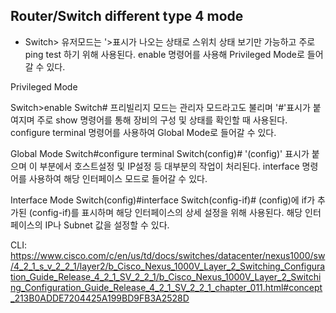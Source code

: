 ## Router/Switch different type 4 mode

* Switch>
유저모드는 '>표시가 나오는 상태로 스위치 상태 보기만 가능하고 주로 ping test 하기 위해 사용된다.
enable 명령어를 사용해 Privileged Mode로 들어갈 수 있다.

Privileged Mode

Switch>enable
Switch#
프리빌리지 모드는 관리자 모드라고도 불리며 '#'표시가 붙여지며 주로 show 명령어를 통해 장비의 구성 및 상태를 확인할 때 사용된다.
configure terminal 명령어를 사용하여 Global Mode로 들어갈 수 있다.

Global Mode
Switch#configure terminal
Switch(config)#
'(config)' 표시가 붙으며 이 부분에서 호스트설정 및 IP설정 등 대부분의 작업이 처리된다.
interface 명령어를 사용하여 해당 인터페이스 모드로 들어갈 수 있다.

Interface Mode
Switch(config)#interface
Switch(config-if)#
(config)에 if가 추가된 (config-if)를 표시하며 해당 인터페이스의 상세 설정을 위해 사용된다.
해당 인터페이스의 IP나 Subnet 값을 설정할 수 있다. 

CLI: https://www.cisco.com/c/en/us/td/docs/switches/datacenter/nexus1000/sw/4_2_1_s_v_2_2_1/layer2/b_Cisco_Nexus_1000V_Layer_2_Switching_Configuration_Guide_Release_4_2_1_SV_2_2_1/b_Cisco_Nexus_1000V_Layer_2_Switching_Configuration_Guide_Release_4_2_1_SV_2_2_1_chapter_011.html#concept_213B0ADDE7204425A199BD9FB3A2528D
